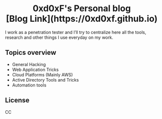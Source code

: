 <h1 align="center">
  0xd0xF's Personal blog
  <br>
  [Blog Link](https://0xd0xf.github.io)
</h1>

I work as a penetration tester and I’ll try to centralize here all the tools, research and other things I use everyday on my work.

## Topics overview

- General Hacking
- Web Application Tricks
- Cloud Platforms (Mainly AWS)
- Active Directory Tools and Tricks
- Automation tools

## License

CC
